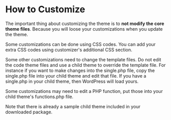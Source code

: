 # How to Customize

The important thing about customizing the theme is to **not modify the core theme files**. Because you will loose your customizations when you update the theme.

Some customizations can be done using CSS codes. You can add your extra CSS codes using customizer's additional CSS section.

Some other customizations need to change the template files. Do not edit the code theme files and use a child theme to override the template file. For instance if you want to make changes into the single.php file, copy the single.php file into your child theme and edit that file. If you have a single.php in your child theme, then WordPress will load yours.

Some customizations may need to edit a PHP function, put those into your child theme's functions.php file.

Note that there is already a sample child theme included in your downloaded package.

